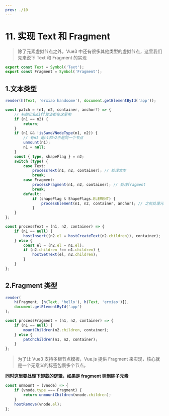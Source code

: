 ```yaml
---
prev: ./10
---
```


# 11. 实现 Text 和 Fragment

> 除了元素虚拟节点之外，Vue3 中还有很多其他类型的虚拟节点，这里我们先来说下 Text 和 Fragment 的实现

```ts
export const Text = Symbol('Text');
export const Fragment = Symbol('Fragment');
```

## 1.文本类型

```ts
render(h(Text, 'erxiao handsome'), document.getElementById('app'));
```

```ts
const patch = (n1, n2, container, anchor?) => {
	// 初始化和diff算法都在这里喲
	if (n1 == n2) {
		return;
	}
	if (n1 && !isSameVNodeType(n1, n2)) {
		// 有n1 是n1和n2不是同一个节点
		unmount(n1);
		n1 = null;
	}
	const { type, shapeFlag } = n2;
	switch (type) {
		case Text:
			processText(n1, n2, container); // 处理文本
			break;
		case Fragment:
			processFragment(n1, n2, container); // 处理fragment
			break;
		default:
			if (shapeFlag & ShapeFlags.ELEMENT) {
				processElement(n1, n2, container, anchor); // 之前处理元素的逻辑
			}
	}
};
```

```ts
const processText = (n1, n2, container) => {
	if (n1 == null) {
		hostInsert((n2.el = hostCreateText(n2.children)), container);
	} else {
		const el = (n2.el = n1.el);
		if (n2.children !== n1.children) {
			hostSetText(el, n2.children);
		}
	}
};
```

## 2.Fragment 类型

```ts
render(
	h(Fragment, [h(Text, 'hello'), h(Text, 'erxiao')]),
	document.getElementById('app')
);
```

```ts
const processFragment = (n1, n2, container) => {
	if (n1 == null) {
		mountChildren(n2.children, container);
	} else {
		patchChildren(n1, n2, container);
	}
};
```

> 为了让 Vue3 支持多根节点模板，Vue.js 提供 Fragment 来实现，核心就是一个无意义的标签包裹多个节点。

**同时这里要处理下卸载的逻辑，如果是 fragment 则删除子元素**

```ts
const unmount = (vnode) => {
	if (vnode.type === Fragment) {
		return unmountChildren(vnode.children);
	}
	hostRemove(vnode.el);
};
```
